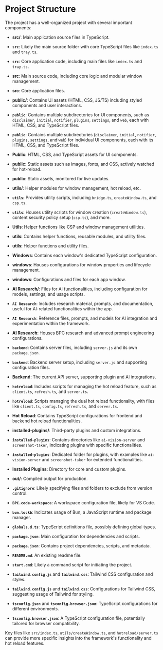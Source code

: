 # Project Structure

The project has a well-organized project with several important components:

- **src/**: Main application source files in TypeScript.
- **`src`**: Likely the main source folder with core TypeScript files like `index.ts` and `tray.ts`.
- **`src`**: Core application code, including main files like `index.ts` and `tray.ts`.
- **src**: Main source code, including core logic and modular window management.
- **src**: Core application files.

- **public/**: Contains UI assets (HTML, CSS, JS/TS) including styled components and user interactions.
- **`public`**: Contains multiple subdirectories for UI components, such as `disclaimer`, `initial`, `notifier`, `plugins`, `settings`, and `web`, each with HTML, CSS, and TypeScript files.
- **`public`**: Contains multiple subdirectories (`disclaimer`, `initial`, `notifier`, `plugins`, `settings`, and `web`) for individual UI components, each with its HTML, CSS, and TypeScript files.
- **Public**: HTML, CSS, and TypeScript assets for UI components.
- **public**: Static assets such as images, fonts, and CSS, actively watched for hot-reload.
- **public**: Static assets, monitored for live updates.

- **utils/**: Helper modules for window management, hot reload, etc.
- **`utils`**: Provides utility scripts, including `bridge.ts`, `createWindow.ts`, and `csp.ts`.
- **`utils`**: Houses utility scripts for window creation (`createWindow.ts`), content security policy setup (`csp.ts`), and more.
- **Utils**: Helper functions like CSP and window management utilities.
- **utils**: Contains helper functions, reusable modules, and utility files.
- **utils**: Helper functions and utility files.

- **Windows**: Contains each window's dedicated TypeScript configuration.
- **windows**: Houses configurations for window properties and lifecycle management.
- **windows**: Configurations and files for each app window.

- **AI Research/**: Files for AI functionalities, including configuration for models, settings, and usage scripts.
- **`AI Research`**: Includes research material, prompts, and documentation, useful for AI-related functionalities within the app.
- **`AI Research`**: Reference files, prompts, and models for AI integration and experimentation within the framework.
- **AI Research**: Houses BPC research and advanced prompt engineering configurations.

- **`backend`**: Contains server files, including `server.js` and its own `package.json`.
- **`backend`**: Backend server setup, including `server.js` and supporting configuration files.
- **Backend**: The current API server, supporting plugin and AI integrations.

- **`hotreload`**: Includes scripts for managing the hot reload feature, such as `client.ts`, `refresh.ts`, and `server.ts`.
- **`hotreload`**: Scripts managing the dual hot reload functionality, with files like `client.ts`, `config.ts`, `refresh.ts`, and `server.ts`.
- **Hot Reload**: Contains TypeScript configurations for frontend and backend hot reload functionalities.

- **installed-plugins/**: Third-party plugins and custom integrations.
- **`installed-plugins`**: Contains directories like `ai-vision-server` and `screenshot-taker`, indicating plugins with specific functionalities.
- **`installed-plugins`**: Dedicated folder for plugins, with examples like `ai-vision-server` and `screenshot-taker` for extended functionalities.
- **Installed Plugins**: Directory for core and custom plugins.

- **out/**: Compiled output for production.

- **`.gitignore`**: Likely specifying files and folders to exclude from version control.
- **`BPC.code-workspace`**: A workspace configuration file, likely for VS Code.
- **`bun.lockb`**: Indicates usage of Bun, a JavaScript runtime and package manager.
- **`globals.d.ts`**: TypeScript definitions file, possibly defining global types.
- **`package.json`**: Main configuration for dependencies and scripts.
- **`package.json`**: Contains project dependencies, scripts, and metadata.
- **`README.md`**: An existing readme file.
- **`start.cmd`**: Likely a command script for initiating the project.
- **`tailwind.config.js`** and **`tailwind.css`**: Tailwind CSS configuration and styles.
- **`tailwind.config.js`** and **`tailwind.css`**: Configurations for Tailwind CSS, suggesting usage of Tailwind for styling.
- **`tsconfig.json`** and **`tsconfig.browser.json`**: TypeScript configurations for different environments.
- **`tsconfig.browser.json`**: A TypeScript configuration file, potentially tailored for browser compatibility.

Key files like `src/index.ts`, `utils/createWindow.ts`, and `hotreload/server.ts` can provide more specific insights into the framework's functionality and hot reload features.

